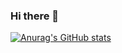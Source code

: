 ### Hi there 👋

[![Anurag's GitHub stats](https://github-readme-stats.vercel.app/api?username=codewithbingle)](https://github.com/anuraghazra/github-readme-stats)

<!--
**codewithbingle/codewithbingle** is a ✨ _special_ ✨ repository because its `README.md` (this file) appears on your GitHub profile.

Here are some ideas to get you started:

- 🔭 I’m currently working on ...
- 🌱 I’m currently learning ...
- 👯 I’m looking to collaborate on ...
- 🤔 I’m looking for help with ...
- 💬 Ask me about ...
- 📫 How to reach me: ...
- 😄 Pronouns: ...
- ⚡ Fun fact: ...
-->
